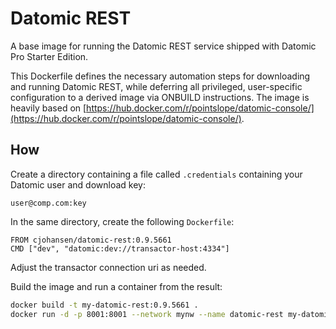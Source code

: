 # Datomic REST

A base image for running the Datomic REST service shipped with Datomic Pro
Starter Edition.

This Dockerfile defines the necessary automation steps for downloading and
running Datomic REST, while deferring all privileged, user-specific
configuration to a derived image via ONBUILD instructions. The image is heavily
based on [https://hub.docker.com/r/pointslope/datomic-console/](https://hub.docker.com/r/pointslope/datomic-console/).

## How

Create a directory containing a file called `.credentials` containing your
Datomic user and download key:

```
user@comp.com:key
```

In the same directory, create the following `Dockerfile`:

```
FROM cjohansen/datomic-rest:0.9.5661
CMD ["dev", "datomic:dev://transactor-host:4334"]
```

Adjust the transactor connection uri as needed.

Build the image and run a container from the result:

```sh
docker build -t my-datomic-rest:0.9.5661 .
docker run -d -p 8001:8001 --network mynw --name datomic-rest my-datomic-rest:0.9.5661
```
